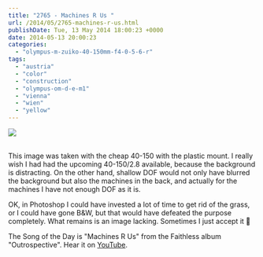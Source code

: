 ```yaml
---
title: "2765 - Machines R Us "
url: /2014/05/2765-machines-r-us.html
publishDate: Tue, 13 May 2014 18:00:23 +0000
date: 2014-05-13 20:00:23
categories: 
  - "olympus-m-zuiko-40-150mm-f4-0-5-6-r"
tags: 
  - "austria"
  - "color"
  - "construction"
  - "olympus-om-d-e-m1"
  - "vienna"
  - "wien"
  - "yellow"
---
```

<div class="container">
<div class="center"><a target="_blank" href="https://d25zfm9zpd7gm5.cloudfront.net/1200x1200/2014/20140506_165038_lr.jpg"><img src="https://d25zfm9zpd7gm5.cloudfront.net/0600x0600/2014/20140506_165038_lr.jpg" /></a></div>
</div>
<br />

This image was taken with the cheap 40-150 with the plastic mount. I really wish I had had the upcoming 40-150/2.8 available, because the background is distracting. On the other hand, shallow DOF would not only have blurred the background but also the machines in the back, and actually for the machines I have not enough DOF as it is.

OK, in Photoshop I could have invested a lot of time to get rid of the grass, or I could have gone B&amp;W, but that would have defeated the purpose completely. What remains is an image lacking. Sometimes I just accept it 🙂

The Song of the Day is "Machines R Us" from the Faithless album "Outrospective". Hear it on <a href="https://www.youtube.com/watch?v=27b3W84POXE" target="_blank">YouTube</a>.
